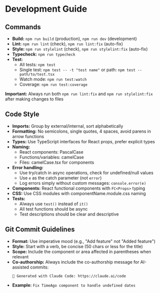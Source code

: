 # Development Guide

## Commands
- **Build:** `npm run build` (production), `npm run dev` (development)
- **Lint:** `npm run lint` (check), `npm run lint:fix` (auto-fix)
- **Style:** `npm run stylelint` (check), `npm run stylelint:fix` (auto-fix)
- **Typecheck:** `npm run typecheck`
- **Test:** 
  - All tests: `npm test`
  - Single test: `npm test -- -t "test name"` or path: `npm test -- path/to/test.tsx`
  - Watch mode: `npm run test:watch`
  - Coverage: `npm run test:coverage`
  
**Important:** Always run both `npm run lint:fix` and `npm run stylelint:fix` after making changes to files

## Code Style
- **Imports:** Group by external/internal, sort alphabetically
- **Formatting:** No semicolons, single quotes, 4 spaces, avoid parens in arrow functions
- **Types:** Use TypeScript interfaces for React props, prefer explicit types
- **Naming:** 
  - React components: PascalCase
  - Functions/variables: camelCase
  - Files: camelCase.tsx for components
- **Error handling:** 
  - Use try/catch in async operations, check for undefined/null values
  - Use `e` as the catch parameter (not `error`)
  - Log errors simply without custom messages: `console.error(e)`
- **Components:** React functional components with `FC<Props>` typing
- **CSS:** Use CSS modules with componentName.module.css naming
- **Tests:** 
  - Always use `test()` instead of `it()`
  - All test functions should be async
  - Test descriptions should be clear and descriptive

## Git Commit Guidelines
- **Format:** Use imperative mood (e.g., "Add feature" not "Added feature")
- **Style:** Start with a verb, be concise (50 chars or less for the title)
- **Scope:** Include the component or area affected in parentheses when relevant
- **Co-authorship:** Always include the co-authorship message for AI-assisted commits:
  ```
  🤖 Generated with Claude Code: https://claude.ai/code
  ```
- **Example:** `Fix TimeAgo component to handle undefined dates`